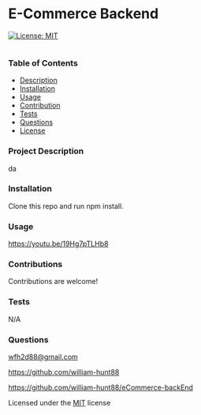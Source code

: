  # E-Commerce Backend
  [![License: MIT](https://img.shields.io/badge/License-MIT-yellow.svg)](https://opensource.org/licenses/MIT) 

  <img src = "" >
  
  ### Table of Contents
  * [Description](#project-description)
  * [Installation](#installation)
  * [Usage](#usage)
  * [Contribution](#contributions)
  * [Tests](#tests)
  * [Questions](#questions)
  * [License](#license)
  
  ### Project Description
  da

  ### Installation
  Clone this repo and run npm install.

  ### Usage
  https://youtu.be/19Hg7pTLHb8

  ### Contributions
  Contributions are welcome!

  ### Tests
  N/A

  ### Questions
  wfh2d88@gmail.com <br> 

  https://github.com/william-hunt88

  https://github.com/william-hunt88/eCommerce-backEnd
  
  
  Licensed under the [MIT](https://github.com/william-hunt88/eCommerce-backEnd/blob/main/LICENSE.txt) license
